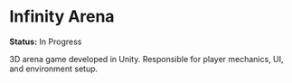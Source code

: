 # Infinity Arena

**Status:** In Progress

3D arena game developed in Unity. Responsible for player mechanics, UI, and environment setup.
